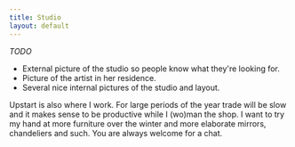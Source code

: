```yaml
---
title: Studio
layout: default
---
```


*TODO*

* External picture of the studio so people know what they're looking for.
* Picture of the artist in her residence.
* Several nice internal pictures of the studio and layout.


Upstart is also where I work. For large periods of the year trade will be slow and it makes sense to be productive while I (wo)man the shop. I want to try my hand at more furniture over the winter and more elaborate mirrors, chandeliers and such. You are always welcome for a chat.
